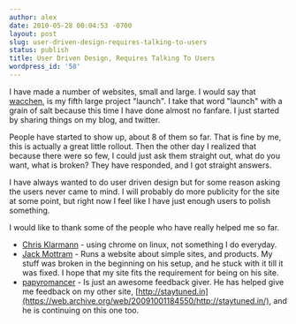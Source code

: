 ```yaml
---
author: alex
date: 2010-05-28 00:04:53 -0700
layout: post
slug: user-driven-design-requires-talking-to-users
status: publish
title: User Driven Design, Requires Talking To Users
wordpress_id: '58'
---
```


I have made a number of websites, small and large. I would say that
[wacchen](https://web.archive.org/web/20110901211132/http://wacchen.com/), is my fifth large project "launch". I
take that word "launch" with a grain of salt because this time I have
done almost no fanfare. I just started by sharing things on my blog, and
twitter.

People have started to show up, about 8 of them so far. That is fine by
me, this is actually a great little rollout. Then the other day I
realized that because there were so few, I could just ask them straight
out, what do you want, what is broken? They have responded, and I got
straight answers.

I have always wanted to do user driven design but for some reason asking
the users never came to mind. I will probably do more publicity for the
site at some point, but right now I feel like I have just enough users
to polish something.

I would like to thank some of the people who have really helped me so
far.

-   [Chris Klarmann](http://twitter.com/wery67564) - using chrome on
    linux, not something I do everyday.
-   [Jack Mottram](http://onethingwell.org/) - Runs a website about
    simple sites, and products. My stuff was broken in the beginning on
    his setup, and he stuck with it till it was fixed. I hope that my
    site fits the requirement for being on his site.
-   [papyromancer](http://twitter.com/papyromancer) - Is just an awesome
    feedback giver. He has helped give me feedback on my other site,
    [http://staytuned.in](https://web.archive.org/web/20091001184550/http://staytuned.in/), and he is continuing on
    this one too.

